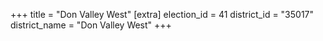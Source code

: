 +++
title = "Don Valley West"
[extra]
election_id = 41
district_id = "35017"
district_name = "Don Valley West"
+++
